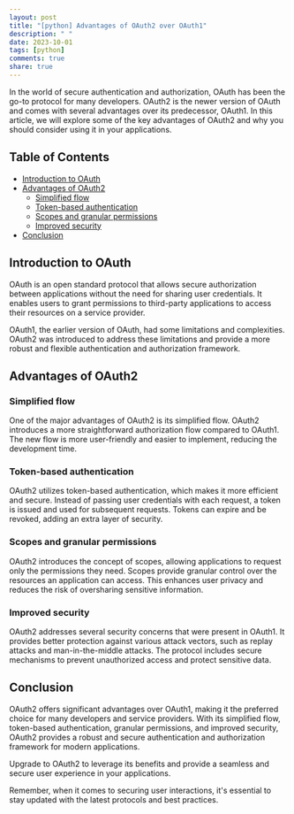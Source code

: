 ```yaml
---
layout: post
title: "[python] Advantages of OAuth2 over OAuth1"
description: " "
date: 2023-10-01
tags: [python]
comments: true
share: true
---
```


In the world of secure authentication and authorization, OAuth has been the go-to protocol for many developers. OAuth2 is the newer version of OAuth and comes with several advantages over its predecessor, OAuth1. In this article, we will explore some of the key advantages of OAuth2 and why you should consider using it in your applications.

## Table of Contents

- [Introduction to OAuth](#introduction-to-oauth)
- [Advantages of OAuth2](#advantages-of-oauth2)
  - [Simplified flow](#simplified-flow)
  - [Token-based authentication](#token-based-authentication)
  - [Scopes and granular permissions](#scopes-and-granular-permissions)
  - [Improved security](#improved-security)
- [Conclusion](#conclusion)

## Introduction to OAuth

OAuth is an open standard protocol that allows secure authorization between applications without the need for sharing user credentials. It enables users to grant permissions to third-party applications to access their resources on a service provider.

OAuth1, the earlier version of OAuth, had some limitations and complexities. OAuth2 was introduced to address these limitations and provide a more robust and flexible authentication and authorization framework.

## Advantages of OAuth2

### Simplified flow

One of the major advantages of OAuth2 is its simplified flow. OAuth2 introduces a more straightforward authorization flow compared to OAuth1. The new flow is more user-friendly and easier to implement, reducing the development time.

### Token-based authentication

OAuth2 utilizes token-based authentication, which makes it more efficient and secure. Instead of passing user credentials with each request, a token is issued and used for subsequent requests. Tokens can expire and be revoked, adding an extra layer of security.

### Scopes and granular permissions

OAuth2 introduces the concept of scopes, allowing applications to request only the permissions they need. Scopes provide granular control over the resources an application can access. This enhances user privacy and reduces the risk of oversharing sensitive information.

### Improved security

OAuth2 addresses several security concerns that were present in OAuth1. It provides better protection against various attack vectors, such as replay attacks and man-in-the-middle attacks. The protocol includes secure mechanisms to prevent unauthorized access and protect sensitive data.

## Conclusion

OAuth2 offers significant advantages over OAuth1, making it the preferred choice for many developers and service providers. With its simplified flow, token-based authentication, granular permissions, and improved security, OAuth2 provides a robust and secure authentication and authorization framework for modern applications.

Upgrade to OAuth2 to leverage its benefits and provide a seamless and secure user experience in your applications.

Remember, when it comes to securing user interactions, it's essential to stay updated with the latest protocols and best practices.